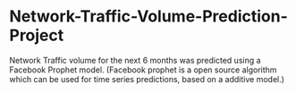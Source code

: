 # Network-Traffic-Volume-Prediction-Project

Network Traffic volume for the next 6 months was predicted using a Facebook Prophet model.
(Facebook prophet is a open source algorithm which can be used for time series predictions, based on a additive model.)
